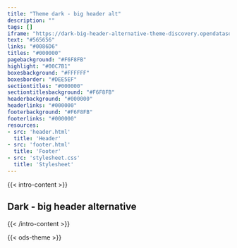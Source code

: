 ```yaml
---
title: "Theme dark - big header alt"
description: ""
tags: []
iframe: "https://dark-big-header-alternative-theme-discovery.opendatasoft.com/"
text: "#565656"
links: "#0086D6"
titles: "#000000"
pagebackground: "#F6F8FB"
highlight: "#00C7B1"
boxesbackground: "#FFFFFF"
boxesborder: "#DEE5EF"
sectiontitles: "#000000"
sectiontitlesbackground: "#F6F8FB"
headerbackground: "#000000"
headerlinks: "#000000"
footerbackground: "#F6F8FB"
footerlinks: "#000000"
resources:
- src: 'header.html'
  title: 'Header'
- src: 'footer.html'
  title: 'Footer'
- src: 'stylesheet.css'
  title: 'Stylesheet'
---
```


{{< intro-content >}}
## Dark - big header alternative
{{< /intro-content >}}

{{< ods-theme >}}


